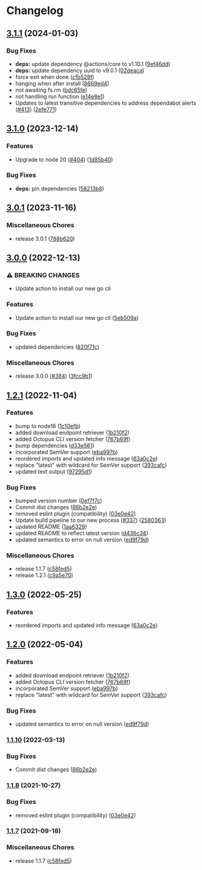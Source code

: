 # Changelog

## [3.1.1](https://github.com/OctopusDeploy/install-octopus-cli-action/compare/v3.1.0...v3.1.1) (2024-01-03)


### Bug Fixes

* **deps:** update dependency @actions/core to v1.10.1 ([9ef46dd](https://github.com/OctopusDeploy/install-octopus-cli-action/commit/9ef46ddadc1338f89f84ef921a3b90a8962ba8a1))
* **deps:** update dependency uuid to v9.0.1 ([02deaca](https://github.com/OctopusDeploy/install-octopus-cli-action/commit/02deaca4309fc202b3212375169f1aee085777c4))
* force exit when done ([cfb528f](https://github.com/OctopusDeploy/install-octopus-cli-action/commit/cfb528f382414677408075e6474e56caf8356914))
* hanging when after install ([8669ed4](https://github.com/OctopusDeploy/install-octopus-cli-action/commit/8669ed4e3a1bd84b27e7b2686915e222fdb0daa1))
* not awaiting fs.rm ([bdc65fe](https://github.com/OctopusDeploy/install-octopus-cli-action/commit/bdc65fef29c5aa4c7db56420464c463a252c6209))
* not handling run function ([e14e8e1](https://github.com/OctopusDeploy/install-octopus-cli-action/commit/e14e8e1bdc03441d08930cd12668f324268cf14d))
* Updates to latest transitive dependencies to address dependabot alerts ([#413](https://github.com/OctopusDeploy/install-octopus-cli-action/issues/413)) ([2efe771](https://github.com/OctopusDeploy/install-octopus-cli-action/commit/2efe771f0571c855f3545cf363c700cbdf71264e))

## [3.1.0](https://github.com/OctopusDeploy/install-octopus-cli-action/compare/v3.0.1...v3.1.0) (2023-12-14)


### Features

* Upgrade to node 20 ([#404](https://github.com/OctopusDeploy/install-octopus-cli-action/issues/404)) ([1d85b40](https://github.com/OctopusDeploy/install-octopus-cli-action/commit/1d85b409706419cab36c8d310ef7eda9283fcf7d))


### Bug Fixes

* **deps:** pin dependencies ([58213b8](https://github.com/OctopusDeploy/install-octopus-cli-action/commit/58213b8a3d0aad78cc6ee51894a383019ddcdcd6))

## [3.0.1](https://github.com/OctopusDeploy/install-octopus-cli-action/compare/v3.0.0...v3.0.1) (2023-11-16)


### Miscellaneous Chores

* release 3.0.1 ([788b620](https://github.com/OctopusDeploy/install-octopus-cli-action/commit/788b62013ecc14c5ee335caf480d3fe86b1b3931))

## [3.0.0](https://github.com/OctopusDeploy/install-octopus-cli-action/compare/v1.2.1...v3.0.0) (2022-12-13)


### ⚠ BREAKING CHANGES

* Update action to install our new go cli

### Features

* Update action to install our new go cli ([5eb509a](https://github.com/OctopusDeploy/install-octopus-cli-action/commit/5eb509aa6f61be71716c9df9f62821b2f533b996))


### Bug Fixes

* updated dependencies ([820f71c](https://github.com/OctopusDeploy/install-octopus-cli-action/commit/820f71c8fb1246d0c0b0575100700102c715b18b))


### Miscellaneous Chores

* release 3.0.0 ([#384](https://github.com/OctopusDeploy/install-octopus-cli-action/issues/384)) ([3fcc9b1](https://github.com/OctopusDeploy/install-octopus-cli-action/commit/3fcc9b1cdb0067f02416b05b346783d412e65950))

## [1.2.1](https://github.com/OctopusDeploy/install-octopus-cli-action/compare/v1.3.0...v1.2.1) (2022-11-04)


### Features

* bump to node16 ([1c10efb](https://github.com/OctopusDeploy/install-octopus-cli-action/commit/1c10efbb7a40523348339e6c088df19fba0d92b8))
* added download endpoint retriever ([1b210f2](https://github.com/OctopusDeploy/install-octopus-cli-action/commit/1b210f211beead2b82d9b372dbaee142af740a7a))
* added Octopus CLI version fetcher ([767b69f](https://github.com/OctopusDeploy/install-octopus-cli-action/commit/767b69f39f167bbd5cbae3efdce9fbdf888070a2))
* bump dependencies ([d33e561](https://github.com/OctopusDeploy/install-octopus-cli-action/commit/d33e56128dc530bb774c2ecf51b97b7580c6a667))
* incorporated SemVer support ([eba997b](https://github.com/OctopusDeploy/install-octopus-cli-action/commit/eba997bc80d51e2f57e0dc47f5fcd6fd1959c5d8))
* reordered imports and updated info message ([63a0c2e](https://github.com/OctopusDeploy/install-octopus-cli-action/commit/63a0c2e4b1269e98cafb376394a3a3e35568ef6a))
* replace "latest" with wildcard for SemVer support ([393cafc](https://github.com/OctopusDeploy/install-octopus-cli-action/commit/393cafc5529b2dfddcf19756ff19e2afa1f9cd94))
* updated text output ([97295d1](https://github.com/OctopusDeploy/install-octopus-cli-action/commit/97295d1d877ec0b6b775646fac28e2550d62318b))


### Bug Fixes

* bumped version number ([0ef7f7c](https://github.com/OctopusDeploy/install-octopus-cli-action/commit/0ef7f7c34758f15c3ae40d0570ac1c4e4bd5e980))
* Commit dist changes ([86b2e2e](https://github.com/OctopusDeploy/install-octopus-cli-action/commit/86b2e2e03823da0ce870b394a4f5980475f1c17e))
* removed eslint plugin (compatibility) ([03e0e42](https://github.com/OctopusDeploy/install-octopus-cli-action/commit/03e0e42aa2dee5b7db4faa7f0d3c116640686d85))
* Update build pipeline to our new process ([#337](https://github.com/OctopusDeploy/install-octopus-cli-action/issues/337)) ([2580363](https://github.com/OctopusDeploy/install-octopus-cli-action/commit/2580363faf5b17fc792dbbd72fb88b92dbb44bb9))
* updated README ([1aa6329](https://github.com/OctopusDeploy/install-octopus-cli-action/commit/1aa632986ee255da3ec071d8a65b05df9c9b5834))
* updated README to reflect latest version ([d436c34](https://github.com/OctopusDeploy/install-octopus-cli-action/commit/d436c34a61bdba89b6b8ff39ffff009772459240))
* updated semantics to error on null version ([ed9f79d](https://github.com/OctopusDeploy/install-octopus-cli-action/commit/ed9f79d832c291ca2b4da7faf2f7729ee003323b))


### Miscellaneous Chores

* release 1.1.7 ([c58fed5](https://github.com/OctopusDeploy/install-octopus-cli-action/commit/c58fed5e1cf648ea84fe27eae5413c8bf4dec64f))
* release 1.2.1 ([c9a5e70](https://github.com/OctopusDeploy/install-octopus-cli-action/commit/c9a5e708993f267f758582ee062c4499aaa85edd))

## [1.3.0](https://github.com/OctopusDeploy/install-octopus-cli-action/compare/v1.2.0...v1.3.0) (2022-05-25)


### Features

* reordered imports and updated info message ([63a0c2e](https://github.com/OctopusDeploy/install-octopus-cli-action/commit/63a0c2e4b1269e98cafb376394a3a3e35568ef6a))

## [1.2.0](https://github.com/OctopusDeploy/install-octopus-cli-action/compare/v1.1.10...v1.2.0) (2022-05-04)


### Features

* added download endpoint retriever ([1b210f2](https://github.com/OctopusDeploy/install-octopus-cli-action/commit/1b210f211beead2b82d9b372dbaee142af740a7a))
* added Octopus CLI version fetcher ([767b69f](https://github.com/OctopusDeploy/install-octopus-cli-action/commit/767b69f39f167bbd5cbae3efdce9fbdf888070a2))
* incorporated SemVer support ([eba997b](https://github.com/OctopusDeploy/install-octopus-cli-action/commit/eba997bc80d51e2f57e0dc47f5fcd6fd1959c5d8))
* replace "latest" with wildcard for SemVer support ([393cafc](https://github.com/OctopusDeploy/install-octopus-cli-action/commit/393cafc5529b2dfddcf19756ff19e2afa1f9cd94))


### Bug Fixes

* updated semantics to error on null version ([ed9f79d](https://github.com/OctopusDeploy/install-octopus-cli-action/commit/ed9f79d832c291ca2b4da7faf2f7729ee003323b))

### [1.1.10](https://github.com/OctopusDeploy/install-octopus-cli-action/compare/v1.1.9...v1.1.10) (2022-03-13)


### Bug Fixes

* Commit dist changes ([86b2e2e](https://github.com/OctopusDeploy/install-octopus-cli-action/commit/86b2e2e03823da0ce870b394a4f5980475f1c17e))

### [1.1.8](https://www.github.com/OctopusDeploy/install-octopus-cli-action/compare/v1.1.7...v1.1.8) (2021-10-27)


### Bug Fixes

* removed eslint plugin (compatibility) ([03e0e42](https://www.github.com/OctopusDeploy/install-octopus-cli-action/commit/03e0e42aa2dee5b7db4faa7f0d3c116640686d85))

### [1.1.7](https://www.github.com/OctopusDeploy/install-octopus-cli-action/compare/v1.1.6...v1.1.7) (2021-09-18)


### Miscellaneous Chores

* release 1.1.7 ([c58fed5](https://www.github.com/OctopusDeploy/install-octopus-cli-action/commit/c58fed5e1cf648ea84fe27eae5413c8bf4dec64f))
